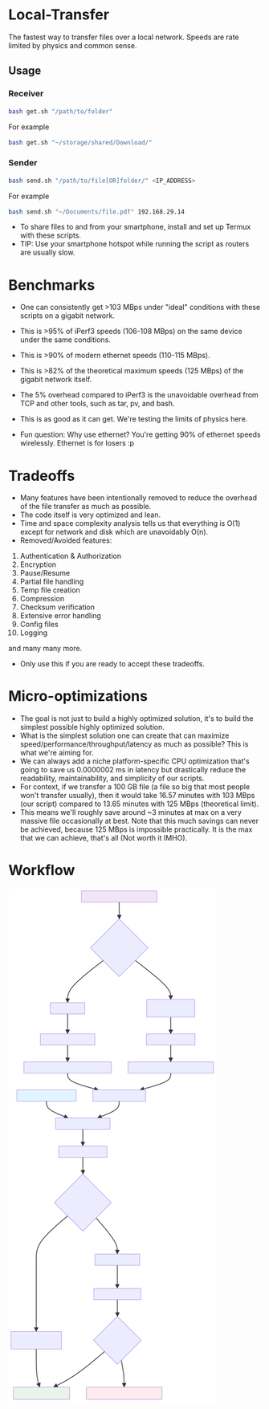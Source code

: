# Local-Transfer
The fastest way to transfer files over a local network. Speeds are rate limited by physics and common sense.

## Usage

### Receiver
```bash
bash get.sh "/path/to/folder"
```

For example
```bash
bash get.sh "~/storage/shared/Download/"
```

### Sender
```bash
bash send.sh "/path/to/file[OR]folder/" <IP_ADDRESS>
```

For example
```bash
bash send.sh "~/Documents/file.pdf" 192.168.29.14
```

- To share files to and from your smartphone, install and set up Termux with these scripts.
- TIP: Use your smartphone hotspot while running the script as routers are usually slow.

# Benchmarks

- One can consistently get >103 MBps under "ideal" conditions with these scripts on a gigabit network.
- This is >95% of iPerf3 speeds (106-108 MBps) on the same device under the same conditions.
- This is >90% of modern ethernet speeds (110-115 MBps).
- This is >82% of the theoretical maximum speeds (125 MBps) of the gigabit network itself.

- The 5% overhead compared to iPerf3 is the unavoidable overhead from TCP and other tools, such as tar, pv, and bash.
- This is as good as it can get. We're testing the limits of physics here.
- Fun question: Why use ethernet? You're getting 90% of ethernet speeds wirelessly. Ethernet is for losers :p

# Tradeoffs

- Many features have been intentionally removed to reduce the overhead of the file transfer as much as possible.
- The code itself is very optimized and lean.
- Time and space complexity analysis tells us that everything is O(1) except for network and disk which are unavoidably O(n).
- Removed/Avoided features:

1. Authentication & Authorization
2. Encryption
3. Pause/Resume
4. Partial file handling
5. Temp file creation
6. Compression
7. Checksum verification
8. Extensive error handling
9. Config files
10. Logging

and many many more.

- Only use this if you are ready to accept these tradeoffs.

# Micro-optimizations

- The goal is not just to build a highly optimized solution, it's to build the simplest possible highly optimized solution.
- What is the simplest solution one can create that can maximize speed/performance/throughput/latency as much as possible? This is what we're aiming for.
- We can always add a niche platform-specific CPU optimization that's going to save us 0.0000002 ms in latency but drastically reduce the readability, maintainability, and simplicity of our scripts.
- For context, if we transfer a 100 GB file (a file so big that most people won't transfer usually), then it would take 
16.57 minutes with 103 MBps (our script) compared to 13.65 minutes with 125 MBps (theoretical limit).
- This means we'll roughly save around ~3 minutes at max on a very massive file occasionally at best. Note that this much savings can never be achieved, because 125 MBps is impossible practically. It is the max that we can achieve, that's all (Not worth it IMHO).

# Workflow
![](Diagram.svg)
